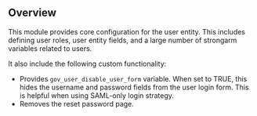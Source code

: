 ## Overview

This module provides core configuration for the user entity. This includes
defining user roles, user entity fields, and a large number of strongarm
variables related to users.

It also include the following custom functionality:
* Provides `gov_user_disable_user_form` variable. When set to TRUE, this hides
  the username and password fields from the user login form. This is helpful
  when using SAML-only login strategy.
* Removes the reset password page.
